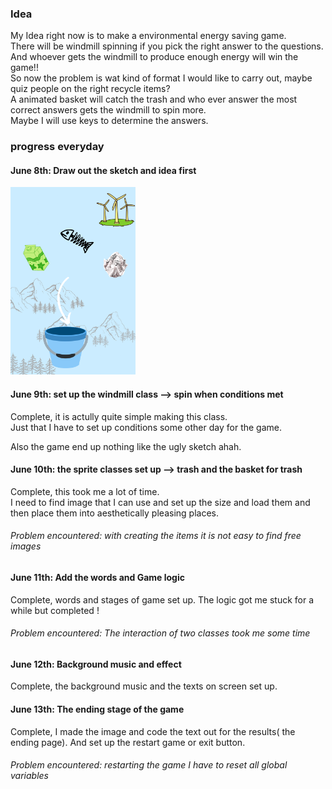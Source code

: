 ### Idea
My Idea right now is to make a environmental energy saving game.  
There will be windmill spinning if you pick the right answer to the questions.  
And whoever gets the windmill to produce enough energy will win the game!!  
So now the problem is wat kind of format I would like to carry out, maybe quiz people on the right recycle items?  
A animated basket will catch the trash and who ever answer the most correct answers gets the windmill to spin more.  
Maybe I will use keys to determine the answers.

### progress everyday
#### June 8th: Draw out the sketch and idea first

<img src="https://github.com/FairyyGenie/introToIM/blob/main/midtermProject/Images/midtermsketch.PNG" width="200" height="300">

#### June 9th: set up the windmill class --> spin when conditions met

Complete, it is actully quite simple making this class.  
Just that I have to set up conditions some other day for the game.

Also the game end up nothing like the ugly sketch ahah.

#### June 10th: the sprite classes set up --> trash and the basket for trash

Complete, this took me a lot of time.  
I need to find image that I can use and set up the size and load them and then place them into aesthetically pleasing places.
###### Problem encountered: with creating the items it is not easy to find free images

#### June 11th: Add the words and Game logic

Complete, words and stages of game set up.
The logic got me stuck for a while but completed !
###### Problem encountered: The interaction of two classes took me some time

#### June 12th: Background music and effect

Complete, the background music and the texts on screen set up.

#### June 13th: The ending stage of the game

Complete, I made the image and code the text out for the results( the ending page).
And set up the restart game or exit button.
###### Problem encountered: restarting the game I have to reset all global variables

